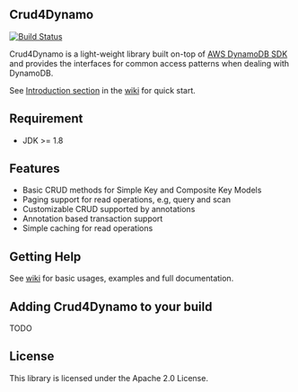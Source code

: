 ## Crud4Dynamo
[![Build Status](https://travis-ci.org/aws-samples/crud4dynamo.svg?branch=master)](https://travis-ci.org/aws-samples/crud4dynamo)

Crud4Dynamo is a light-weight library built on-top of [AWS DynamoDB SDK](https://docs.aws.amazon.com/amazondynamodb/latest/developerguide/Programming.html) and provides the interfaces for common access patterns when dealing with DynamoDB.

See [Introduction section](https://github.com/aws-samples/crud4dynamo/wiki/Introduction) in the [wiki](https://github.com/aws-samples/crud4dynamo/wiki) for quick start.

## Requirement
* JDK >= 1.8

## Features
* Basic CRUD methods for Simple Key and Composite Key Models
* Paging support for read operations, e.g, query and scan
* Customizable CRUD supported by annotations
* Annotation based transaction support
* Simple caching for read operations

## Getting Help
See [wiki](https://github.com/aws-samples/crud4dynamo/wiki) for basic usages, examples and full documentation.

## Adding Crud4Dynamo to your build
TODO

## License
This library is licensed under the Apache 2.0 License.
